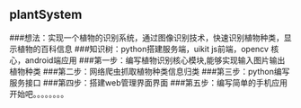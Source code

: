 ## plantSystem
###想法：实现一个植物的识别系统，通过图像识别技术，快速识别植物种类，显示植物的百科信息
###知识树：python搭建服务端，uikit js前端，opencv 核心，android端应用
###第一步：编写植物识别核心模块,能够实现输入图片输出植物种类
###第二步：网络爬虫抓取植物种类信息归类
###第三步：python编写服务接口
###第四步：搭建web管理界面界面
###第五步：编写简单的手机应用
开始吧。。。。。。。。
